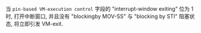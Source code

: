 
当 `pin-based VM-execution control` 字段的 "interrupt-window exiting" 位为 1 时, 打开中断窗口, 并且没有 "blockingby MOV-SS" 与 "blocking by STI" 阻塞状态, 将立即引发 VM-exit.


